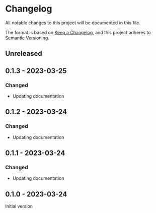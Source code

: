 # Changelog
All notable changes to this project will be documented in this file.

The format is based on [Keep a Changelog](https://keepachangelog.com/en/1.0.0/),
and this project adheres to [Semantic Versioning](https://semver.org/spec/v2.0.0.html).

## Unreleased

## 0.1.3 - 2023-03-25
### Changed
- Updating documentation

## 0.1.2 - 2023-03-24
### Changed
- Updating documentation

## 0.1.1 - 2023-03-24
### Changed
- Updating documentation

## 0.1.0 - 2023-03-24
Initial version
